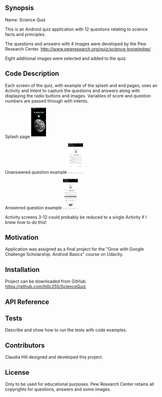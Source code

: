 ## Synopsis

Name:  Science Quiz

This is an Android quiz application with 12 questions relating to science facts and principles.

The questions and answers with 4 images were developed by the Pew Research Center. <http://www.pewresearch.org/quiz/science-knowledge/>

Eight additional images were selected and added to the quiz.



## Code Description

Each screen of the quiz, with example of the splash and end pages, uses an Activity and Intent to capture the questions and answers along with displaying the radio buttons and images.  Variables of score and question numbers are passed through with intents.

Splash page
![alt text](https://github.com/hillc255/ScienceQuiz/blob/master/app/src/main/res/drawable/readme1.gif)

Unanswered question example
![alt text](https://github.com/hillc255/ScienceQuiz/blob/master/app/src/main/res/drawable/readme2.gif)

Answered question example
![alt text](https://github.com/hillc255/ScienceQuiz/blob/master/app/src/main/res/drawable/readme3.gif)

Activity screens 3-12 could probably be reduced to a single Activity if I knew how to do this!

## Motivation

Application was assigned as a final project for the "Grow with Google Challenge Scholarship: Android Basics" course on Udacity.

## Installation

Project can be downloaded from GitHub.  
https://github.com/hillc255/ScienceQuiz

## API Reference

## Tests

Describe and show how to run the tests with code examples.

## Contributors

Claudia Hill designed and developed this project.

## License

Only to be used for educational purposes.
Pew Research Center retains all copyrights for questions, answers and some images.
